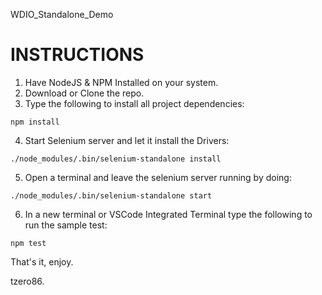 WDIO_Standalone_Demo

# INSTRUCTIONS

1. Have NodeJS & NPM Installed on your system.
2. Download or Clone the repo.
3. Type the following to install all project dependencies:
```
npm install
```
4. Start Selenium server and let it install the Drivers:
```
./node_modules/.bin/selenium-standalone install 
```
5. Open a terminal and leave the selenium server running by doing:
```
./node_modules/.bin/selenium-standalone start
```
6. In a new terminal or VSCode Integrated Terminal type the following to run the sample test:
```
npm test
```

That's it, enjoy.

tzero86.